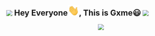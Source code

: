 ## <img src="https://media.giphy.com/media/iY8CRBdQXODJSCERIr/giphy.gif" width="30px"> Hey Everyone<img src="https://raw.githubusercontent.com/ABSphreak/ABSphreak/master/gifs/Hi.gif" width="30px">, This is Gxme😃 <img src="https://media.giphy.com/media/iY8CRBdQXODJSCERIr/giphy.gif" width="30px">



<p align="center">
  <a href="https://github.com/21Gxme"><img src="https://readme-typing-svg.herokuapp.com/?lines=Student%20Software%20Engineering;Kasetsart%20University&font=Pacifico&center=true&width=650&height=120&color=58a6ff&vCenter=true&size=45%22"></a>
</p>
